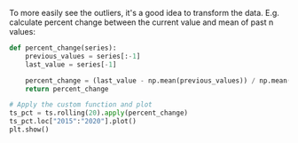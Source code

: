 To more easily see the outliers, it's a good idea to transform the data. E.g. calculate percent change between the current value and mean of past n values:
```python
def percent_change(series):
    previous_values = series[:-1]
    last_value = series[-1]

    percent_change = (last_value - np.mean(previous_values)) / np.mean(previous_values)
    return percent_change

# Apply the custom function and plot
ts_pct = ts.rolling(20).apply(percent_change)
ts_pct.loc["2015":"2020"].plot()
plt.show()
```
